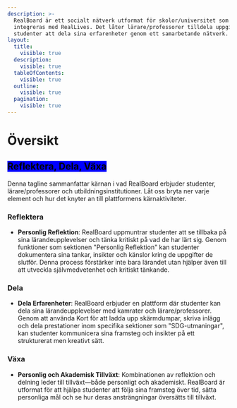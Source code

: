 ```yaml
---
description: >-
  RealBoard är ett socialt nätverk utformat för skolor/universitet som
  integreras med RealLives. Det låter lärare/professorer tilldela uppgifter och
  studenter att dela sina erfarenheter genom ett samarbetande nätverk.
layout:
  title:
    visible: true
  description:
    visible: true
  tableOfContents:
    visible: true
  outline:
    visible: true
  pagination:
    visible: true
---
```


# Översikt

## <mark style="background-color:blue;">**Reflektera, Dela, Växa**</mark>

Denna tagline sammanfattar kärnan i vad RealBoard erbjuder studenter, lärare/professorer och utbildningsinstitutioner. Låt oss bryta ner varje element och hur det knyter an till plattformens kärnaktiviteter.

### **Reflektera**

* **Personlig Reflektion**: RealBoard uppmuntrar studenter att se tillbaka på sina lärandeupplevelser och tänka kritiskt på vad de har lärt sig. Genom funktioner som sektionen "Personlig Reflektion" kan studenter dokumentera sina tankar, insikter och känslor kring de uppgifter de slutför. Denna process förstärker inte bara lärandet utan hjälper även till att utveckla självmedvetenhet och kritiskt tänkande.

### **Dela**

* **Dela Erfarenheter**: RealBoard erbjuder en plattform där studenter kan dela sina lärandeupplevelser med kamrater och lärare/professorer. Genom att använda Kort för att ladda upp skärmdumpar, skriva inlägg och dela prestationer inom specifika sektioner som "SDG-utmaningar", kan studenter kommunicera sina framsteg och insikter på ett strukturerat men kreativt sätt.

### **Växa**

* **Personlig och Akademisk Tillväxt**: Kombinationen av reflektion och delning leder till tillväxt—både personligt och akademiskt. RealBoard är utformat för att hjälpa studenter att följa sina framsteg över tid, sätta personliga mål och se hur deras ansträngningar översätts till tillväxt.

